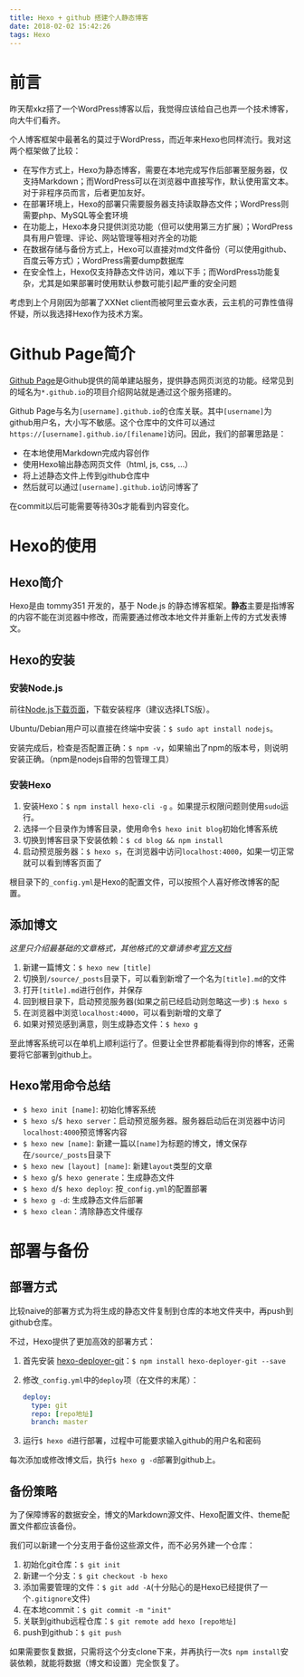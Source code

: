 ```yaml
---
title: Hexo + github 搭建个人静态博客
date: 2018-02-02 15:42:26
tags: Hexo
---
```


# 前言

昨天帮xkz搭了一个WordPress博客以后，我觉得应该给自己也弄一个技术博客，向大牛们看齐。

个人博客框架中最著名的莫过于WordPress，而近年来Hexo也同样流行。我对这两个框架做了比较：

- 在写作方式上，Hexo为静态博客，需要在本地完成写作后部署至服务器，仅支持Markdown；而WordPress可以在浏览器中直接写作，默认使用富文本。对于非程序员而言，后者更加友好。
- 在部署环境上，Hexo的部署只需要服务器支持读取静态文件；WordPress则需要php、MySQL等全套环境
- 在功能上，Hexo本身只提供浏览功能（但可以使用第三方扩展）；WordPress具有用户管理、评论、网站管理等相对齐全的功能
- 在数据存储与备份方式上，Hexo可以直接对md文件备份（可以使用github、百度云等方式）；WordPress需要dump数据库
- 在安全性上，Hexo仅支持静态文件访问，难以下手；而WordPress功能复杂，尤其是如果部署时使用默认参数可能引起严重的安全问题

考虑到上个月刚因为部署了XXNet client而被阿里云查水表，云主机的可靠性值得怀疑，所以我选择Hexo作为技术方案。

#  Github Page简介

[Github Page](https://pages.github.com/)是Github提供的简单建站服务，提供静态网页浏览的功能。经常见到的域名为`*.github.io`的项目介绍网站就是通过这个服务搭建的。

Github Page与名为`[username].github.io`的仓库关联。其中`[username]`为github用户名，大小写不敏感。这个仓库中的文件可以通过`https://[username].github.io/[filename]`访问。因此，我们的部署思路是：

- 在本地使用Markdown完成内容创作
- 使用Hexo输出静态网页文件（html, js, css, ...）
- 将上述静态文件上传到github仓库中
- 然后就可以通过`[username].github.io`访问博客了

在commit以后可能需要等待30s才能看到内容变化。

# Hexo的使用

## Hexo简介

Hexo是由 tommy351 开发的，基于 Node.js 的静态博客框架。**静态**主要是指博客的内容不能在浏览器中修改，而需要通过修改本地文件并重新上传的方式发表博文。

## Hexo的安装

### 安装Node.js

前往[Node.js下载页面](https://nodejs.org/zh-cn/)，下载安装程序（建议选择LTS版）。

Ubuntu/Debian用户可以直接在终端中安装：`$ sudo apt install nodejs`。

安装完成后，检查是否配置正确：`$ npm -v`，如果输出了npm的版本号，则说明安装正确。（npm是nodejs自带的包管理工具）

### 安装Hexo

1. 安装Hexo：`$ npm install hexo-cli -g` 。如果提示权限问题则使用`sudo`运行。
2. 选择一个目录作为博客目录，使用命令`$ hexo init blog`初始化博客系统
3. 切换到博客目录下安装依赖：`$ cd blog && npm install`
4. 启动预览服务器：`$ hexo s`，在浏览器中访问`localhost:4000`，如果一切正常就可以看到博客页面了

根目录下的`_config.yml`是Hexo的配置文件，可以按照个人喜好修改博客的配置。

## 添加博文

*这里只介绍最基础的文章格式，其他格式的文章请参考[官方文档](https://hexo.io/zh-cn/docs/writing.html)*

1. 新建一篇博文：`$ hexo new [title]`
2. 切换到`/source/_posts`目录下，可以看到新增了一个名为`[title].md`的文件
3. 打开`[title].md`进行创作，并保存
4. 回到根目录下，启动预览服务器(如果之前已经启动则忽略这一步) :`$ hexo s`
5. 在浏览器中浏览`localhost:4000`，可以看到新增的文章了
6. 如果对预览感到满意，则生成静态文件：`$ hexo g`

至此博客系统可以在单机上顺利运行了。但要让全世界都能看得到你的博客，还需要将它部署到github上。

## Hexo常用命令总结

- `$ hexo init [name]`: 初始化博客系统
- `$ hexo s`/`$ hexo server`：启动预览服务器。服务器启动后在浏览器中访问`localhost:4000`预览博客内容
- `$ hexo new [name]`: 新建一篇以`[name]`为标题的博文，博文保存在`/source/_posts`目录下
- `$ hexo new [layout] [name]`: 新建`layout`类型的文章
- `$ hexo g`/`$ hexo generate`：生成静态文件
- `$ hexo d`/`$ hexo deploy`: 按`_config.yml`的配置部署
- `$ hexo g -d`: 生成静态文件后部署
- `$ hexo clean`：清除静态文件缓存

# 部署与备份

## 部署方式

比较naive的部署方式为将生成的静态文件复制到仓库的本地文件夹中，再push到github仓库。

不过，Hexo提供了更加高效的部署方式：

1. 首先安装 [hexo-deployer-git](https://github.com/hexojs/hexo-deployer-git)：`$ npm install hexo-deployer-git --save`

2. 修改`_config.yml`中的`deploy`项（在文件的末尾）：

   ```yaml
   deploy:
     type: git
     repo: [repo地址]
     branch: master
   ```

3. 运行`$ hexo d`进行部署，过程中可能要求输入github的用户名和密码

每次添加或修改博文后，执行`$ hexo g -d`部署到github上。



## 备份策略

为了保障博客的数据安全，博文的Markdown源文件、Hexo配置文件、theme配置文件都应该备份。

我们可以新建一个分支用于备份这些源文件，而不必另外建一个仓库：

1. 初始化git仓库：`$ git init`
2. 新建一个分支：`$ git checkout -b hexo`
3. 添加需要管理的文件：`$ git add -A`(十分贴心的是Hexo已经提供了一个`.gitignore`文件)
4. 在本地commit：`$ git commit -m "init"`
5. 关联到github远程仓库：`$ git remote add hexo [repo地址]`
6. push到github：`$ git push`

如果需要恢复数据，只需将这个分支clone下来，并再执行一次`$ npm install`安装依赖，就能将数据（博文和设置）完全恢复了。



